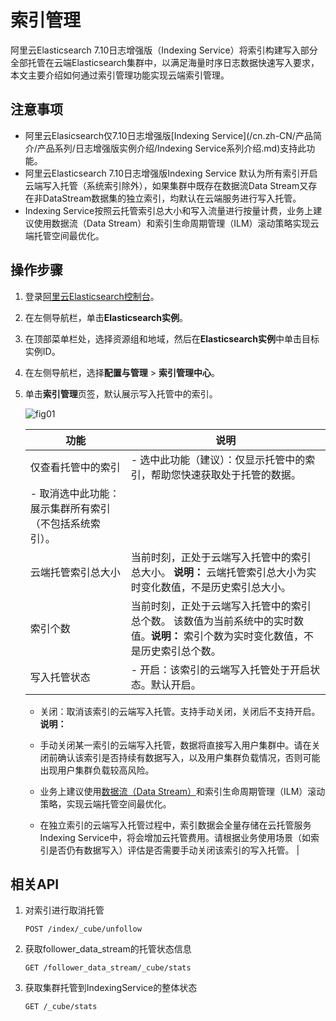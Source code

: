 # 索引管理

阿里云Elasticsearch 7.10日志增强版（Indexing Service）将索引构建写入部分全部托管在云端Elasticsearch集群中，以满足海量时序日志数据快速写入要求，本文主要介绍如何通过索引管理功能实现云端索引管理。

## 注意事项

-   阿里云Elasicsearch仅7.10日志增强版[Indexing Service](/cn.zh-CN/产品简介/产品系列/日志增强版实例介绍/Indexing Service系列介绍.md)支持此功能。
-   阿里云Elasticsearch 7.10日志增强版Indexing Service 默认为所有索引开启云端写入托管（系统索引除外），如果集群中既存在数据流Data Stream又存在非DataStream数据集的独立索引，均默认在云端服务进行写入托管。
-   Indexing Service按照云托管索引总大小和写入流量进行按量计费，业务上建议使用数据流（Data Stream）和索引生命周期管理（ILM）滚动策略实现云端托管空间最优化。

## 操作步骤

1.  登录[阿里云Elasticsearch控制台](https://elasticsearch.console.aliyun.com/#/home)。

2.  在左侧导航栏，单击**Elasticsearch实例**。

3.  在顶部菜单栏处，选择资源组和地域，然后在**Elasticsearch实例**中单击目标实例ID。

4.  在左侧导航栏，选择**配置与管理** \> **索引管理中心**。

5.  单击**索引管理**页签，默认展示写入托管中的索引。

    ![fig01](https://static-aliyun-doc.oss-accelerate.aliyuncs.com/assets/img/zh-CN/4127128161/p262550.png)

    |功能|说明|
    |--|--|
    |仅查看托管中的索引|    -   选中此功能（建议）：仅显示托管中的索引，帮助您快速获取处于托管的数据。
    -   取消选中此功能：展示集群所有索引（不包括系统索引）。 |
    |云端托管索引总大小|当前时刻，正处于云端写入托管中的索引总大小。 **说明：** 云端托管索引总大小为实时变化数值，不是历史索引总大小。 |
    |索引个数|当前时刻，正处于云端写入托管中的索引总个数。 该数值为当前系统中的实时数值。**说明：** 索引个数为实时变化数值，不是历史索引总个数。 |
    |写入托管状态|    -   开启：该索引的云端写入托管处于开启状态。默认开启。
    -   关闭：取消该索引的云端写入托管。支持手动关闭，关闭后不支持开启。
**说明：**

    -   手动关闭某一索引的云端写入托管，数据将直接写入用户集群中。请在关闭前确认该索引是否持续有数据写入，以及用户集群负载情况，否则可能出现用户集群负载较高风险。
    -   业务上建议使用[数据流（Data Stream）](https://www.elastic.co/guide/en/elasticsearch/reference/current/data-streams.html)和索引生命周期管理（ILM）滚动策略，实现云端托管空间最优化。
    -   在独立索引的云端写入托管过程中，索引数据会全量存储在云托管服务Indexing Service中，将会增加云托管费用。请根据业务使用场景（如索引是否仍有数据写入）评估是否需要手动关闭该索引的写入托管。 |


## 相关API

1.  对索引进行取消托管

    ```
    POST /index/_cube/unfollow
    ```

2.  获取follower\_data\_stream的托管状态信息

    ```
    GET /follower_data_stream/_cube/stats
    ```

3.  获取集群托管到IndexingService的整体状态

    ```
    GET /_cube/stats
    ```


